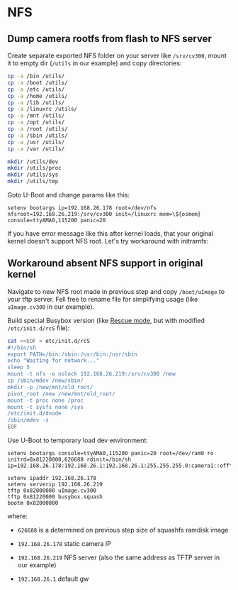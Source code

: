 # NFS

## Dump camera rootfs from flash to NFS server

Create separate exported NFS folder on your server like `/srv/cv300`, mount it
to empty dir (`/utils` in our example) and copy directories:

```sh
cp -a /bin /utils/
cp -a /boot /utils/
cp -a /etc /utils/
cp -a /home /utils/
cp -a /lib /utils/
cp -a /linuxrc /utils/
cp -a /mnt /utils/
cp -a /opt /utils/
cp -a /root /utils/
cp -a /sbin /utils/
cp -a /usr /utils/
cp -a /var /utils/

mkdir /utils/dev
mkdir /utils/proc
mkdir /utils/sys
mkdir /utils/tmp
```

Goto U-Boot and change params like this:

```
setenv bootargs ip=192.168.26.178 root=/dev/nfs nfsroot=192.168.26.219:/srv/cv300 init=/linuxrc mem=\${osmem} console=ttyAMA0,115200 panic=20
```

If you have error message like this after kernel loads, that your original
kernel doesn't support NFS root. Let's try workaround with initramfs:

## Workaround absent NFS support in original kernel

Navigate to new NFS root made in previous step and copy `/boot/uImage` to your
tftp server. Fell free to rename file for simplifying usage (like
`uImage.cv300` in our example).

Build special Busybox version (like [Rescue mode](../busybox/build.md), but with
modified `/etc/init.d/rcS` file):

```sh
cat <<EOF > etc/init.d/rcS
#!/bin/sh
export PATH=/bin:/sbin:/usr/bin:/usr/sbin
echo "Waiting for network..."
sleep 5
mount -t nfs -o nolock 192.168.26.219:/srv/cv300 /new
cp /sbin/mdev /new/sbin/
mkdir -p /new/mnt/old_root/
pivot_root /new /new/mnt/old_root/
mount -t proc none /proc
mount -t sysfs none /sys
/etc/init.d/dnode
/sbin/mdev -s
EOF
```

Use U-Boot to temporary load dev environment:

```
setenv bootargs console=ttyAMA0,115200 panic=20 root=/dev/ram0 ro initrd=0x81220000,626688 rdinit=/bin/sh ip=192.168.26.178:192.168.26.1:192.168.26.1:255.255.255.0:camera1::off\\;

setenv ipaddr 192.168.26.178
setenv serverip 192.168.26.219
tftp 0x82000000 uImage.cv300
tftp 0x81220000 busybox.squash
bootm 0x82000000
```

where:

 - `626688` is a determined on previous step size of squashfs ramdisk image

 - `192.168.26.178` static camera IP

 - `192.168.26.219` NFS server (also the same address as TFTP server in our
     example)

 - `192.168.26.1` default gw

